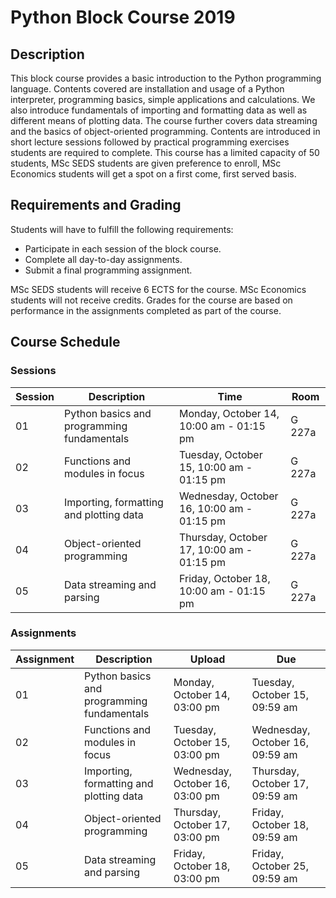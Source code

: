 # Python Block Course 2019

## Description

This block course provides a basic introduction to the Python programming language. Contents covered are installation and usage of a Python interpreter, programming basics, simple applications and calculations. We also introduce fundamentals of importing and formatting data as well as different means of plotting data. The course further covers data streaming and the basics of object-oriented programming. Contents are introduced in short lecture sessions followed by practical programming exercises students are required to complete. This course has a limited capacity of 50 students, MSc SEDS students are given preference to enroll, MSc Economics students will get a spot on a first come, first served basis. 


## Requirements and Grading

Students will have to fulfill the following requirements:

- Participate in each session of the block course.
- Complete all day-to-day assignments.
- Submit a final programming assignment.

MSc SEDS students will receive 6 ECTS for the course. MSc Economics students will not receive credits. Grades for the course are based on performance in the assignments completed as part of the course.


## Course Schedule

### Sessions

| Session | Description | Time | Room |
| --- | --- | --- | --- |
| 01 | Python basics and programming fundamentals | Monday, October 14, 10:00 am - 01:15 pm | G 227a |
| 02 | Functions and modules in focus | Tuesday, October 15, 10:00 am - 01:15 pm | G 227a |
| 03 | Importing, formatting and plotting data | Wednesday, October 16, 10:00 am - 01:15 pm | G 227a |
| 04 | Object-oriented programming | Thursday, October 17, 10:00 am - 01:15 pm | G 227a |
| 05 | Data streaming and parsing | Friday, October 18, 10:00 am - 01:15 pm | G 227a |


### Assignments

| Assignment | Description | Upload | Due |
| --- | --- | --- | --- |
| 01 | Python basics and programming fundamentals | Monday, October 14, 03:00 pm | Tuesday, October 15, 09:59 am |
| 02 | Functions and modules in focus | Tuesday, October 15, 03:00 pm | Wednesday, October 16, 09:59 am |
| 03 | Importing, formatting and plotting data | Wednesday, October 16, 03:00 pm | Thursday, October 17, 09:59 am |
| 04 | Object-oriented programming | Thursday, October 17, 03:00 pm | Friday, October 18, 09:59 am |
| 05 | Data streaming and parsing | Friday, October 18, 03:00 pm | Friday, October 25, 09:59 am |
